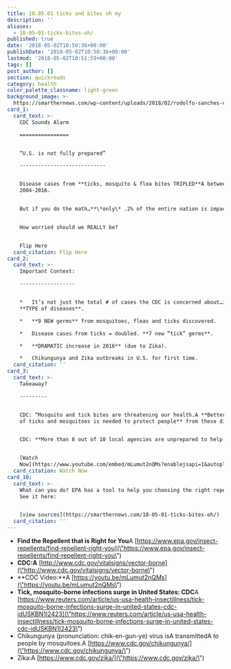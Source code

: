 ```yaml
---
title: 18.05.01 ticks and bites oh my
description: ''
aliases:
  - 18-05-01-ticks-bites-oh/
published: true
date: '2018-05-02T10:50:36+00:00'
publishDate: '2018-05-02T10:50:36+00:00'
lastmod: '2018-05-02T10:51:59+00:00'
tags: []
post_author: []
section: quickreads
category: health
color_palette_classname: light-green
background_image: >-
  https://smarthernews.com/wp-content/uploads/2018/02/rodolfo-sanches-carvalho-430613-unsplash-360x360.jpg
card_1:
  card_text: >-
    CDC Sounds Alarm

    ================


    “U.S. is not fully prepared”

    ----------------------------


    Disease cases from **ticks, mosquito & flea bites TRIPLED**A between
    2004-2016.


    But if you do the math…**\*only\* .2% of the entire nation is impacted**.


    How worried should we REALLY be?


    Flip Here
  card_citation: Flip Here
card_2:
  card_text: >-
    Important Context:

    ------------------


    *   It’s not just the total # of cases the CDC is concerned about…it’s the
    **TYPE of diseases**.

    *   **9 NEW germs** from mosquitoes, fleas and ticks discovered.

    *   Disease cases from ticks = doubled. **7 new “tick” germs**.

    *   **DRAMATIC increase in 2016** (due to Zika).

    *   Chikungunya and Zika outbreaks in U.S. for first time.
  card_citation: ''
card_3:
  card_text: >-
    Takeaway?

    ---------


    CDC: “Mosquito and tick bites are threatening our health.A **Better control
    of ticks and mosquitoes is needed to protect people** from these diseases.”


    CDC: **More than 8 out of 10 local agencies are unprepared to help.**


    [Watch
    Now](https://www.youtube.com/embed/mLumut2nQMs?enablejsapi=1&autoplay=1&rel=0)
  card_citation: Watch Now
card_10:
  card_text: >-
    What can you do? EPA has a tool to help you choosing the right repellant.
    See it here:


    [view sources](https://smarthernews.com/18-05-01-ticks-bites-oh/)
  card_citation: ''
---
```

*   **Find the Repellent that is Right for You**A [https://www.epa.gov/insect-repellents/find-repellent-right-you](\"https://www.epa.gov/insect-repellents/find-repellent-right-you\")
*   **CDC:A** [http://www.cdc.gov/vitalsigns/vector-borne](\"http://www.cdc.gov/vitalsigns/vector-borne\")
*   **CDC Video:**A [https://youtu.be/mLumut2nQMs](\"https://youtu.be/mLumut2nQMs\")
*   **Tick, mosquito-borne infections surge in United States: CDC**A [https://www.reuters.com/article/us-usa-health-insectillness/tick-mosquito-borne-infections-surge-in-united-states-cdc-idUSKBN1I2423](\"https://www.reuters.com/article/us-usa-health-insectillness/tick-mosquito-borne-infections-surge-in-united-states-cdc-idUSKBN1I2423\")
*   Chikungunya (pronunciation: chik-en-gun-ye) virus isA transmittedA to people by mosquitoes.A [https://www.cdc.gov/chikungunya/](\"https://www.cdc.gov/chikungunya/\")
*   Zika:A [https://www.cdc.gov/zika/](\"https://www.cdc.gov/zika/\")